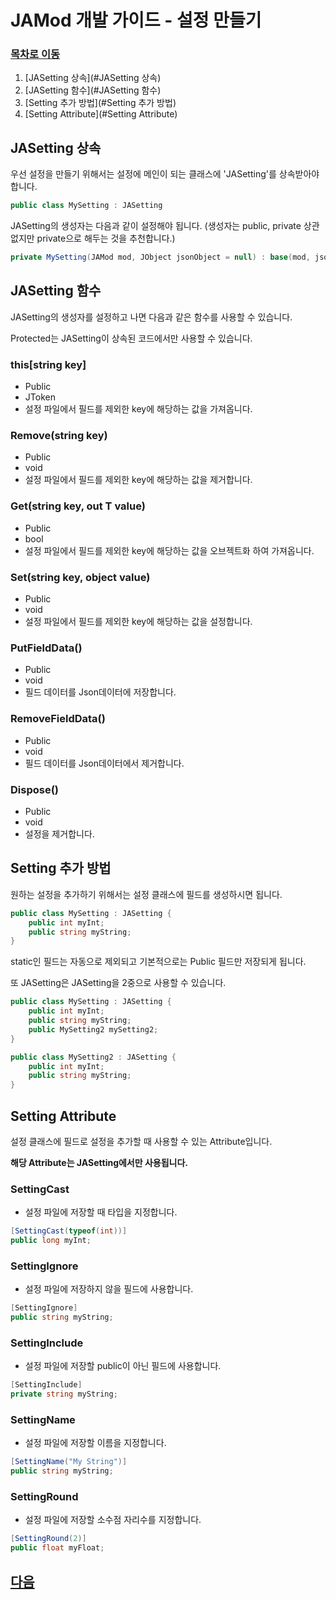# JAMod 개발 가이드 - 설정 만들기
### [목차로 이동](DevelopGuide.md)
1. [JASetting 상속](#JASetting 상속)
2. [JASetting 함수](#JASetting 함수)
3. [Setting 추가 방법](#Setting 추가 방법)
4. [Setting Attribute](#Setting Attribute)

## JASetting 상속
우선 설정을 만들기 위해서는 설정에 메인이 되는 클래스에 'JASetting'를 상속받아야 합니다.
```csharp
public class MySetting : JASetting
```

JASetting의 생성자는 다음과 같이 설정해야 됩니다. (생성자는 public, private 상관 없지만 private으로 해두는 것을 추천합니다.)
```csharp
private MySetting(JAMod mod, JObject jsonObject = null) : base(mod, jsonObject)
```

## JASetting 함수
JASetting의 생성자를 설정하고 나면 다음과 같은 함수를 사용할 수 있습니다.

Protected는 JASetting이 상속된 코드에서만 사용할 수 있습니다.

### this[string key]
 * Public
 * JToken
 * 설정 파일에서 필드를 제외한 key에 해당하는 값을 가져옵니다.

### Remove(string key)
 * Public
 * void
 * 설정 파일에서 필드를 제외한 key에 해당하는 값을 제거합니다.

### Get<T>(string key, out T value)
 * Public
 * bool
 * 설정 파일에서 필드를 제외한 key에 해당하는 값을 오브젝트화 하여 가져옵니다.

### Set(string key, object value)
 * Public
 * void
 * 설정 파일에서 필드를 제외한 key에 해당하는 값을 설정합니다.

### PutFieldData()
 * Public
 * void
 * 필드 데이터를 Json데이터에 저장합니다.

### RemoveFieldData() 
 * Public
 * void
 * 필드 데이터를 Json데이터에서 제거합니다.

### Dispose()
 * Public
 * void
 * 설정을 제거합니다.

## Setting 추가 방법
원하는 설정을 추가하기 위해서는 설정 클래스에 필드를 생성하시면 됩니다.
```csharp
public class MySetting : JASetting {
    public int myInt;
    public string myString;
}
```
static인 필드는 자동으로 제외되고 기본적으로는 Public 필드만 저장되게 됩니다.

또 JASetting은 JASetting을 2중으로 사용할 수 있습니다.
```csharp
public class MySetting : JASetting {
    public int myInt;
    public string myString;
    public MySetting2 mySetting2;
}

public class MySetting2 : JASetting {
    public int myInt;
    public string myString;
}
```

## Setting Attribute
설정 클래스에 필드로 설정을 추가할 때 사용할 수 있는 Attribute입니다.

**해당 Attribute는 JASetting에서만 사용됩니다.**

### SettingCast
 * 설정 파일에 저장할 때 타입을 지정합니다.
```csharp
[SettingCast(typeof(int))]
public long myInt;
```

### SettingIgnore
 * 설정 파일에 저장하지 않을 필드에 사용합니다.
```csharp
[SettingIgnore]
public string myString;
```

### SettingInclude
 * 설정 파일에 저장할 public이 아닌 필드에 사용합니다.
```csharp
[SettingInclude]
private string myString;
```

### SettingName
 * 설정 파일에 저장할 이름을 지정합니다.
```csharp
[SettingName("My String")]
public string myString;
```

### SettingRound
 * 설정 파일에 저장할 소수점 자리수를 지정합니다.
```csharp
[SettingRound(2)]
public float myFloat;
```

## [다음](Patch.md)
